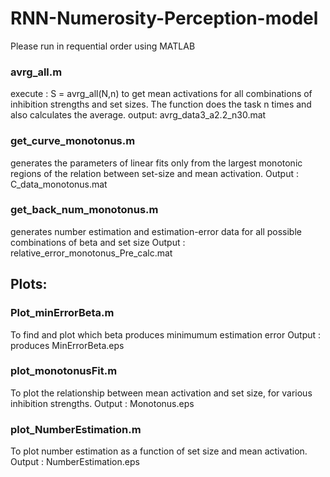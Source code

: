 # RNN-Numerosity-Perception-model

Please run in requential order using MATLAB

### avrg_all.m
execute : S = avrg_all(N,n) to get mean activations for all combinations of inhibition strengths and
set sizes. The function does the task n times and also calculates the average.
output: avrg_data3_a2.2_n30.mat


### get_curve_monotonus.m 
generates the parameters of linear fits only from the largest monotonic regions of the
relation between set-size and mean activation.
Output : C_data_monotonus.mat


### get_back_num_monotonus.m
generates number estimation and estimation-error data for all possible combinations of beta and
set size
Output : relative_error_monotonus_Pre_calc.mat

## Plots:

### Plot_minErrorBeta.m
To find and plot which beta produces minimumum estimation error 
Output : produces MinErrorBeta.eps

### plot_monotonusFit.m
To plot the relationship between mean activation and set size, for various inhibition strengths.
Output : Monotonus.eps

### plot_NumberEstimation.m
To plot number estimation as a function of set size and mean activation.
Output : NumberEstimation.eps
